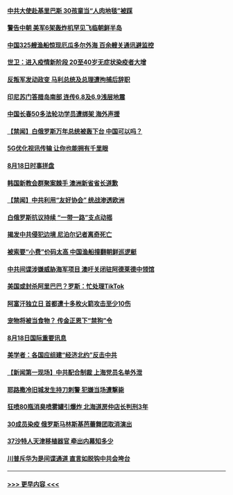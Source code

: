 #### [中共大使赴基里巴斯 30孩童当“人肉地毯”被踩](../pages/prog202/a102921360.md?t=08191703) 
#### [警告中朝 美军6架轰炸机罕见飞临朝鲜半岛](../pages/prog202/a102921308.md?t=08191703) 
#### [中国325艘渔船惊现厄瓜多尔外海 百余艘关通讯避监控](../pages/prog202/a102921270.md?t=08191703) 
#### [世卫：进入疫情新阶段 20至40岁无症状染疫者大增](../pages/prog202/a102921277.md?t=08191703) 
#### [反叛军发动政变 马利总统及总理遭拘捕后辞职](../pages/prog202/a102921211.md?t=08191703) 
#### [印尼苏门答腊岛南部 连传6.8及6.9浅层地震](../pages/prog202/a102921197.md?t=08191703) 
#### [中国长春50多法轮功学员遭绑架 海外声援](../pages/prog202/a102920996.md?t=08191703) 
#### [【禁闻】白俄罗斯万年总统被轰下台 中国可以吗？](../pages/prog202/a102921025.md?t=08191703) 
#### [5G优化视讯传输 让你也能拥有千里眼](../pages/prog202/a102921035.md?t=08191703) 
#### [8月18日时事拼盘](../pages/prog202/a102921018.md?t=08191703) 
#### [韩国新教会群聚案棘手 澳洲新省省长道歉](../pages/prog202/a102920842.md?t=08191703) 
#### [【禁闻】中共利用“友好协会” 统战渗透欧洲](../pages/prog202/a102920931.md?t=08191703) 
#### [白俄罗斯抗议持续 “一带一路”支点动摇](../pages/prog202/a102920860.md?t=08191703) 
#### [揭发中共侵犯边境 尼泊尔记者离奇死亡](../pages/prog202/a102920791.md?t=08191703) 
#### [被索要“小费”价码太高 中国渔船撞翻朝鲜巡逻艇](../pages/prog202/a102920787.md?t=08191703) 
#### [中共间谍涉嫌威胁海军项目 澳吁关闭驻阿德莱德中领馆](../pages/prog202/a102920783.md?t=08191703) 
#### [美国或封杀阿里巴巴？罗斯：忙处理TikTok](../pages/prog202/a102920803.md?t=08191703) 
#### [阿富汗独立日 首都遭十多枚火箭攻击至少10伤](../pages/prog202/a102920735.md?t=08191703) 
#### [宠物将被当食物？ 传金正恩下“禁狗”令](../pages/prog202/a102920688.md?t=08191703) 
#### [8月18日国际重要讯息](../pages/prog202/a102920673.md?t=08191703) 
#### [美学者：各国应组建“经济北约”反击中共](../pages/prog202/a102920629.md?t=08191703) 
#### [【新闻第一现场】中共配合制裁 上海党员名单外泄](../pages/prog202/a102920657.md?t=08191703) 
#### [耶路撒冷旧城发生持刀刺警 犯嫌当场遭撃毙](../pages/prog202/a102920622.md?t=08191703) 
#### [狂喷80瓶消臭喷雾罐引爆炸 北海道房仲店长判刑3年](../pages/prog202/a102920570.md?t=08191703) 
#### [30成员染疫 俄罗斯马林斯基芭蕾舞团取消演出](../pages/prog202/a102920547.md?t=08191703) 
#### [37沙特人天津移植器官 牵出内幕知多少](../pages/prog202/a102920515.md?t=08191703) 
#### [川普斥华为是间谍通道 直言如脱钩中共会垮台](../pages/prog202/a102920470.md?t=08191703) 

----
#### [ >>> 更早内容 <<< ](../indexes/prog202-earlier.md)
